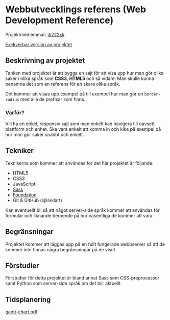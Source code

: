 # Webbutvecklings referens (Web Development Reference)
Projektmedlemmar: 
[jh222xk](https://github.com/jh222xk)

[Exekverbar version av projektet](http://tstjostudent.github.io/Projektet)

## Beskrivning av projektet
Tanken med projektet är att bygga en sajt för att visa upp hur man gör olika saker i olika språk som **CSS3**, **HTML5**
och så vidare. Man skulle kunna benämna det som en referens för en skara olika språk.

Det kommer att visas upp exempel på till exempel hur man gör en ```border-radius``` med alla de prefixar som finns.

### Varför?
Vill ha en enkel, responsiv sajt som man enkelt kan navigera till oavsett plattform och enhet.
Ska vara enkelt att komma in och kika på exempel på hur man gör saker snabbt och enkelt.

## Tekniker
Teknikerna som kommer att användas för det här projektet är följande:
* HTML5
* CSS3
* JavaScript
* [Sass](http://sass-lang.com/)
* [Foundation](http://foundation.zurb.com/)
* Git & GitHub (självklart)

Kan eventuellt bli så att något server-side språk kommer att användas för formulär och liknande beroende på hur väsentliga de kommer att vara.

## Begränsningar
Projektet kommer att läggas upp på en fullt fungerade webbserver så att de kommer inte finnas några begränsningar på de viset.

## Förstudier
Förstudier för detta projektet är bland annat Sass som CSS-preprocessor samt Python som server-side språk om det blir aktuellt.

## Tidsplanering
[gantt-chart.pdf](http://static.programmers.se/public/gantt-chart.pdf)

